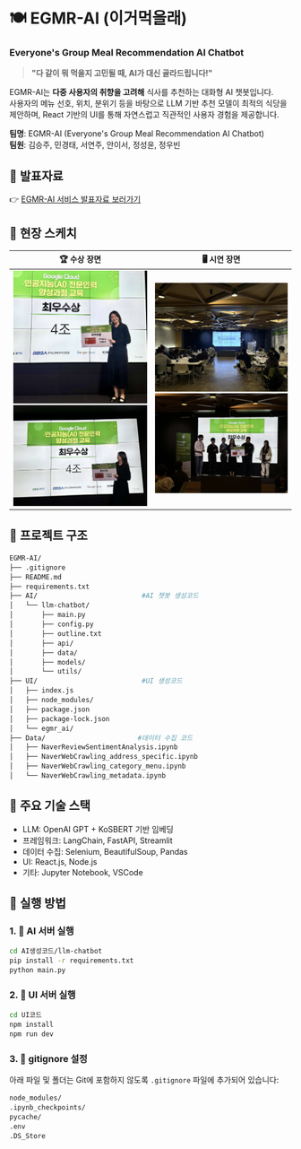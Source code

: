 # 🍽️ EGMR-AI (이거먹을래)
### Everyone's Group Meal Recommendation AI Chatbot

> **"다 같이 뭐 먹을지 고민될 때, AI가 대신 골라드립니다!"**

EGMR-AI는 **다중 사용자의 취향을 고려해** 식사를 추천하는 대화형 AI 챗봇입니다.  
사용자의 메뉴 선호, 위치, 분위기 등을 바탕으로 LLM 기반 추천 모델이 최적의 식당을 제안하며, React 기반의 UI를 통해 자연스럽고 직관적인 사용자 경험을 제공합니다.

**팀명**: EGMR-AI (Everyone's Group Meal Recommendation AI Chatbot)  
**팀원**: 김승주, 민경태, 서연주, 안이서, 정성윤, 정우빈


## 📑 발표자료

👉 [EGMR-AI 서비스 발표자료 보러가기](./LeeseoAn_Portfolio_EGMRAI.pdf)


## 📸 현장 스케치

<table>
  <thead>
    <tr>
      <th>🏆 수상 장면</th>
      <th>🖥️ 시연 장면</th>
    </tr>
  </thead>
  <tbody>
    <tr>
      <td>
        <img src="images/presentation_day_1.jpg" width="400"/><br/>
        <img src="images/presentation_day_2.jpg" width="400"/>
      </td>
      <td>
        <img src="images/demo_2.jpg" width="400"/><br/>
        <img src="images/presentation_day_3.jpg" width="400"/>
      </td>
    </tr>
  </tbody>
</table>



## 🔧 프로젝트 구조
```bash
EGMR-AI/
├── .gitignore       
├── README.md
├── requirements.txt         
├── AI/                          #AI 챗봇 생성코드
│   └── llm-chatbot/
│       ├── main.py
│       ├── config.py
│       ├── outline.txt
│       ├── api/
│       ├── data/
│       ├── models/
│       └── utils/
├── UI/                          #UI 생성코드
│   ├── index.js
│   ├── node_modules/
│   ├── package.json
│   ├── package-lock.json
│   └── egmr_ai/
├── Data/                       #데이터 수집 코드 
│   ├── NaverReviewSentimentAnalysis.ipynb
│   ├── NaverWebCrawling_address_specific.ipynb
│   ├── NaverWebCrawling_category_menu.ipynb
│   └── NaverWebCrawling_metadata.ipynb
```

## 🧠 주요 기술 스택

- LLM: OpenAI GPT + KoSBERT 기반 임베딩
- 프레임워크: LangChain, FastAPI, Streamlit
- 데이터 수집: Selenium, BeautifulSoup, Pandas
- UI: React.js, Node.js
- 기타: Jupyter Notebook, VSCode

## 🚀 실행 방법

### 1. 📄 AI 서버 실행

```bash
cd AI생성코드/llm-chatbot
pip install -r requirements.txt
python main.py
```

### 2. 📄 UI 서버 실행
```bash
cd UI코드
npm install
npm run dev
```

### 3. 📄 gitignore 설정

아래 파일 및 폴더는 Git에 포함하지 않도록 `.gitignore` 파일에 추가되어 있습니다:
```bash
node_modules/
.ipynb_checkpoints/
pycache/
.env
.DS_Store
```


